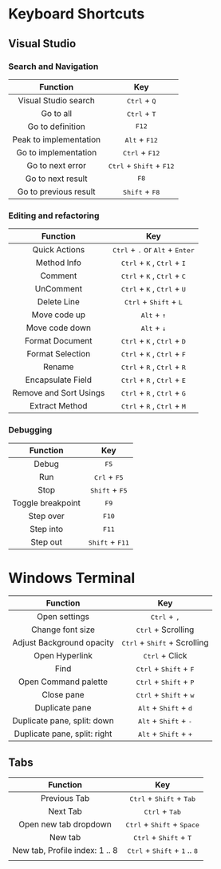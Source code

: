 # Keyboard Shortcuts

## Visual Studio

### Search and Navigation

|        Function        |                         Key                         |
| :--------------------: | :-------------------------------------------------: |
|  Visual Studio search  |           <kbd>Ctrl</kbd> + <kbd>Q</kbd>            |
|       Go to all        |           <kbd>Ctrl</kbd> + <kbd>T</kbd>            |
|    Go to definition    |                   <kbd>F12</kbd>                    |
| Peak to implementation |           <kbd>Alt</kbd> + <kbd>F12</kbd>           |
|  Go to implementation  |          <kbd>Ctrl</kbd> + <kbd>F12</kbd>           |
|    Go to next error    | <kbd>Ctrl</kbd> + <kbd>Shift</kbd> + <kbd>F12</kbd> |
|   Go to next result    |                    <kbd>F8</kbd>                    |
| Go to previous result  |          <kbd>Shift</kbd> + <kbd>F8</kbd>           |

### Editing and refactoring

|        Function        |                                 Key                                 |
| :--------------------: | :-----------------------------------------------------------------: |
|     Quick Actions      | <kbd>Ctrl</kbd> + <kbd>.</kbd> or <kbd>Alt</kbd> + <kbd>Enter</kbd> |
|      Method Info       |   <kbd>Ctrl</kbd> + <kbd>K</kbd> , <kbd>Ctrl</kbd> + <kbd>I</kbd>   |
|        Comment         |   <kbd>Ctrl</kbd> + <kbd>K</kbd> , <kbd>Ctrl</kbd> + <kbd>C</kbd>   |
|       UnComment        |   <kbd>Ctrl</kbd> + <kbd>K</kbd> , <kbd>Ctrl</kbd> + <kbd>U</kbd>   |
|      Delete Line       |          <kbd>Ctrl</kbd> + <kbd>Shift</kbd> + <kbd>L</kbd>          |
|      Move code up      |                    <kbd>Alt</kbd> + <kbd>↑</kbd>                    |
|     Move code down     |                    <kbd>Alt</kbd> + <kbd>↓</kbd>                    |
|    Format Document     |   <kbd>Ctrl</kbd> + <kbd>K</kbd> , <kbd>Ctrl</kbd> + <kbd>D</kbd>   |
|    Format Selection    |   <kbd>Ctrl</kbd> + <kbd>K</kbd> , <kbd>Ctrl</kbd> + <kbd>F</kbd>   |
|         Rename         |   <kbd>Ctrl</kbd> + <kbd>R</kbd> , <kbd>Ctrl</kbd> + <kbd>R</kbd>   |
|   Encapsulate Field    |   <kbd>Ctrl</kbd> + <kbd>R</kbd> , <kbd>Ctrl</kbd> + <kbd>E</kbd>   |
| Remove and Sort Usings |   <kbd>Ctrl</kbd> + <kbd>R</kbd> , <kbd>Ctrl</kbd> + <kbd>G</kbd>   |
|     Extract Method     |   <kbd>Ctrl</kbd> + <kbd>R</kbd> , <kbd>Ctrl</kbd> + <kbd>M</kbd>   |

### Debugging

|     Function      |                Key                |
| :---------------: | :-------------------------------: |
|       Debug       |           <kbd>F5</kbd>           |
|        Run        |  <kbd>Crl</kbd> + <kbd>F5</kbd>   |
|       Stop        | <kbd>Shift</kbd> + <kbd>F5</kbd>  |
| Toggle breakpoint |           <kbd>F9</kbd>           |
|     Step over     |          <kbd>F10</kbd>           |
|     Step into     |          <kbd>F11</kbd>           |
|     Step out      | <kbd>Shift</kbd> + <kbd>F11</kbd> |

# Windows Terminal

|           Function           |                        Key                        |
| :--------------------------: | :-----------------------------------------------: |
|        Open settings         |          <kbd>Ctrl</kbd> + <kbd>,</kbd>           |
|       Change font size       |            <kbd>Ctrl</kbd> + Scrolling            |
|  Adjust Background opacity   |  <kbd>Ctrl</kbd> + <kbd>Shift</kbd> + Scrolling   |
|        Open Hyperlink        |              <kbd>Ctrl</kbd> + Click              |
|             Find             | <kbd>Ctrl</kbd> + <kbd>Shift</kbd> + <kbd>F</kbd> |
|     Open Command palette     | <kbd>Ctrl</kbd> + <kbd>Shift</kbd> + <kbd>P</kbd> |
|          Close pane          | <kbd>Ctrl</kbd> + <kbd>Shift</kbd> + <kbd>w</kbd> |
|        Duplicate pane        | <kbd>Alt</kbd> + <kbd>Shift</kbd> + <kbd>d</kbd>  |
| Duplicate pane, split: down  | <kbd>Alt</kbd> + <kbd>Shift</kbd> + <kbd>-</kbd>  |
| Duplicate pane, split: right | <kbd>Alt</kbd> + <kbd>Shift</kbd> + <kbd>+</kbd>  |

## Tabs

|            Function            |                                Key                                |
| :----------------------------: | :---------------------------------------------------------------: |
|          Previous Tab          |        <kbd>Ctrl</kbd> + <kbd>Shift</kbd> + <kbd>Tab</kbd>        |
|            Next Tab            |                 <kbd>Ctrl</kbd> + <kbd>Tab</kbd>                  |
|     Open new tab dropdown      |       <kbd>Ctrl</kbd> + <kbd>Shift</kbd> + <kbd>Space</kbd>       |
|            New tab             |         <kbd>Ctrl</kbd> + <kbd>Shift</kbd> + <kbd>T</kbd>         |
| New tab, Profile index: 1 .. 8 | <kbd>Ctrl</kbd> + <kbd>Shift</kbd> + <kbd>1</kbd> .. <kbd>8</kbd> |
|                                |
